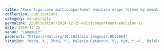 ```yaml
---
title: "Reconfigurable multicompartment emulsion drops formed by nematic liquid crystals and immiscible perfluorocarbon oils"
collection: publications
category: manuscripts
permalink: /publication/2019-12-15-multicompartment-emulsion-lc
date: 2019-12-15
venue: "Langmuir"
paperurl: "https://doi.org/10.1021/acs.langmuir.9b02864"
citation: "Wang, X., Zhou, Y., Palacio-Betancur, V., Kim, Y.-K., Delalande, L., Tsuei, M., Yang, Y., de Pablo, J. J., & Abbott, N. L. (2019). *Reconfigurable multicompartment emulsion drops formed by nematic liquid crystals and immiscible perfluorocarbon oils.* <i>Langmuir</i>, 35(49), 16312–16323. https://doi.org/10.1021/acs.langmuir.9b02864"
---
```

